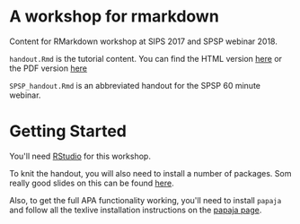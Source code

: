 # A workshop for rmarkdown

Content for RMarkdown workshop at SIPS 2017 and SPSP webinar 2018. 

`handout.Rmd` is the tutorial content. You can find the HTML version [here](https://libscie.github.io/rmarkdown-workshop/handout.html) or the PDF version [here](https://libscie.github.io/rmarkdown-workshop/handout.pdf)

`SPSP_handout.Rmd` is an abbreviated handout for the SPSP 60 minute webinar.

# Getting Started

You'll need [RStudio](http://www.rstudio.com) for this workshop. 

To knit the handout, you will also need to install a number of packages. Som really good slides on this can be found [here](http://jtleek.com/modules/01_DataScientistToolbox/02_09_installingRPackages/#1). 

Also, to get the full APA functionality working, you'll need to install `papaja` and follow all the texlive installation instructions on the [papaja page](https://github.com/crsh/papaja).

